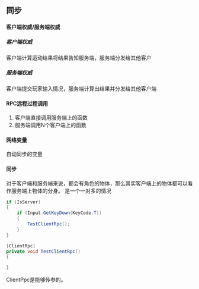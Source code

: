 ## 同步
#### 客户端权威/服务端权威
##### 客户端权威
客户端计算运动结果将结果告知服务端，服务端分发给其他客户
##### 服务端权威
客户端提交玩家输入情况，服务端计算出结果并分发给其他客户端

#### RPC远程过程调用
1. 客户端直接调用服务端上的函数
2. 服务端调用N个客户端上的函数

#### 网络变量
自动同步的变量

#### 同步
对于客户端和服务端来说，都会有角色的物体，那么其实客户端上的物体都可以看作服务端上物体的分身。
是一个一对多的情况
```cs
if (IsServer)
{
    if (Input.GetKeyDown(KeyCode.T))
    {
        TestClientRpc();
    }
}

[ClientRpc]
private void TestClientRpc()
{

}
```
ClientPpc是能够传参的。
